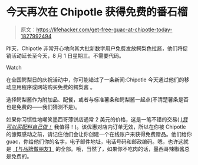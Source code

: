 # 今天再次在 Chipotle 获得免费的番石榴

> 原文：<https://lifehacker.com/get-free-guac-at-chipotle-today-1827992494>

昨天，Chipotle 非常开心地向其大批新数字用户免费发放鳄梨色拉酱，他们将促销活动延长至今天，8 月 1 日星期三。不需要代码。

Watch

在全国鳄梨日的庆祝活动中，你可能错过了一条新闻:Chipotle 今天通过他们的移动应用程序或网站购买免费的鳄梨酱 。

选择鳄梨酱作为附加品、配餐，或者与标准薯条和鳄梨酱一起点(不清楚薯条是否也是免费的——我们猜测不是)。

如果你习惯性地嘲笑墨西哥薄饼店通常 2 美元的价格，这是一笔不错的交易( [*)我可以买配料自己做！*](https://lifehacker.com/make-spicy-delicious-chipotle-style-guacamole-at-home-5895803#_ga=2.252214351.773033136.1532947472-874275511.1528808504) 我值得！)。该优惠对店内订单无效，所以在你被 Chipotle 的慷慨感动之前，请记住他们会让你创建一个在线账户来获得免费赠品。他们给你 guac，你给他们你的名字，电子邮件地址，电话号码和邮政编码。嗯，也许这就是 [【与品牌做朋友】](https://www.nytimes.com/2018/07/29/business/media/lifestyle-brands-marketing.html) 的全部。哦，当然了，如果你不吃肉的话，墨西哥辣椒酱总是免费的。